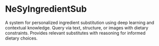 # NeSyIngredientSub
A system for personalized ingredient substitution using deep learning and contextual knowledge. Query via text, structure, or images with dietary constraints. Provides relevant substitutes with reasoning for informed dietary choices.
